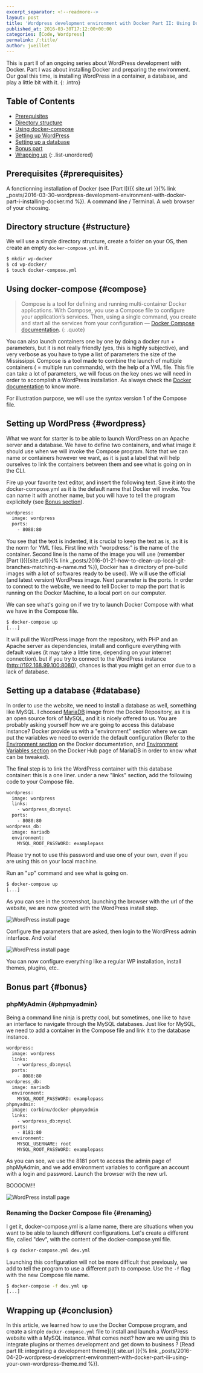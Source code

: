 ```yaml
---
excerpt_separator: <!--readmore-->
layout: post
title: 'Wordpress development environment with Docker Part II: Using Docker Compose to install WordPress'
published_at: 2016-03-30T17:12:00+00:00
categories: [Code, Wordpress]
permalink: /:title/
author: jveillet
---
```


This is part II of an ongoing series about WordPress development with Docker. Part I was about installing Docker and preparing the environment. Our goal this time, is installing WordPress in a container, a database, and play a little bit with it.
{: .intro}

<!--readmore-->

## Table of Contents

+ [Prerequisites](#prerequisites)
+ [Directory structure](#structure)
+ [Using docker-compose](#compose)
+ [Setting up WordPress](#wordpress)
+ [Setting up a database](#database)
+ [Bonus part](#bonus)
+ [Wrapping up](#conclusion)
{: .list-unordered}

## Prerequisites {#prerequisites}

A fonctionning installation of Docker (see [Part I]({{ site.url }}{% link _posts/2016-03-30-wordpress-development-environment-with-docker-part-i-installing-docker.md %}).
A command line / Terminal.
A web browser of your choosing.

## Directory structure {#structure}

We will use a simple directory structure, create a folder on your OS, then create an empty `docker-compose.yml` in it.

```bash
$ mkdir wp-docker
$ cd wp-docker/
$ touch docker-compose.yml
```

## Using docker-compose {#compose}

>Compose is a tool for defining and running multi-container Docker applications. With Compose, you use a Compose file to configure your application’s services. Then, using a single command, you create and start all the services from your configuration — [Docker Compose documentation](https://docs.docker.com/compose/overview/).
{: .quote}

You can also launch containers one by one by doing a docker run + parameters, but it is not really friendly (yes, this is highly subjective), and very verbose as you have to type a list of parameters the size of the Mississippi. Compose is a tool made to combine the launch of multiple containers ( = multiple run commands), with the help of a YML file. This file can take a lot of parameters, we will focus on the key ones we will need in order to accomplish a WordPress installation. As always check the [Docker documentation](https://docs.docker.com/compose/compose-file/) to know more.

For illustration purpose, we will use the syntax version 1 of the Compose file.

## Setting up WordPress {#wordpress}

What we want for starter is to be able to launch WordPress on an Apache server and a database. We have to define two containers, and what image it should use when we will invoke the Compose program. Note that we can name or containers however we want, as it is just a label that will help ourselves to link the containers between them and see what is going on in the CLI.

Fire up your favorite text editor, and insert the following text. Save it into the docker-compose.yml as it is the default name that Docker will invoke.
You can name it with another name, but you will have to tell the program explicitely (see [Bonus section](#bonus)).

```bash
wordpress:
  image: wordpress
  ports:
    - 8080:80
```

You see that the text is indented, it is crucial to keep the text as is, as it is the norm for YML files. First line with "worpdress:" is the name of the container. Second line is the name of the image you will use (remember [Part I]({{site.url}}{% link _posts/2016-01-21-how-to-clean-up-local-git-branches-matching-a-name.md %}), Docker has a directory of pre-build images with a lot of softwares ready to be used). We will use the official (and latest version) WordPress image. Next parameter is the ports. In order to connect to the website, we need to tell Docker to map the port that is running on the Docker Machine, to a local port on our computer.

We can see what's going on if we try to launch Docker Compose with what we have in the Compose file.
```bash
$ docker-compose up
[...]
```

It will pull the WordPress image from the repository, with PHP and an Apache server as dependencies, install and configure everything with default values (it may take a little time, depending on your internet connection). but if you try to connect to the WordPress instance (http://192.168.99.100:8080), chances is that you might get an error due to a lack of database.

## Setting up a database {#database}

In order to use the website, we need to install a database as well, something like MySQL. I choosed [MariaDB](https://mariadb.org) image from the Docker Repository, as it is an open source fork of MySQL, and it is nicely offered to us. You are probably asking yourself how we are going to access this database instance? Docker provide us with a "environment" section where we can put the variables we need to override the default configuration (Refer to the [Environment section](https://docs.docker.com/compose/compose-file/#environment) on the Docker documentation, and [Environment Variables section](https://hub.docker.com/_/mariadb/) on the Docker Hub page of MariaDB in order to know what can be tweaked).

The final step is to link the WordPress container with this database container: this is a one liner. under a new "links" section, add the following code to your Compose file.

```bash
wordpress:
  image: wordpress
  links:
    - wordpress_db:mysql
  ports:
    - 8080:80
wordpress_db:
  image: mariadb
  environment:
    MYSQL_ROOT_PASSWORD: examplepass
```

<div class="alert alert--danger">Please try not to use this password and use one of your own, even if you are using this on your local machine.</div>

Run an "up" command and see what is going on.
```bash
$ docker-compose up
[...]
```

As you can see in the screenshot, launching the browser with the url of the website, we are now greeted with the WordPress install step.

<img src="{{ site.cdn }}/wp_docker_capture_1.png" alt="WordPress install page"
     srcset="{{ site.cdn }}/large/wp_docker_capture_1.png 1024w, {{ site.cdn }}/wp_docker_capture_1.png 300w, {{ site.cdn }}/small/wp_docker_capture_1.png 768w"
     sizes="(max-width: 709px) 85vw, (max-width: 909px) 67vw, (max-width: 1362px) 62vw, 840px">

Configure the parameters that are asked, then login to the WordPress admin interface. And voila!

<img src="{{ site.cdn }}/wp_docker_capture_3.png" alt="WordPress install page"
     srcset="{{ site.cdn }}/large/wp_docker_capture_3.png 1024w, {{ site.cdn }}/wp_docker_capture_3.png 300w, {{ site.cdn }}/small/wp_docker_capture_3.png 768w"
     sizes="(max-width: 709px) 85vw, (max-width: 909px) 67vw, (max-width: 1362px) 62vw, 840px">

You can now configure everything like a regular WP installation, install themes, plugins, etc..

## Bonus part {#bonus}

### phpMyAdmin {#phpmyadmin}

Being a command line ninja is pretty cool, but sometimes, one like to have an interface to navigate through the MySQL databases. Just like for MySQL, we need to add a container in the Compose file and link it to the database instance.

```bash
wordpress:
  image: wordpress
  links:
    - wordpress_db:mysql
  ports:
    - 8080:80
wordpress_db:
  image: mariadb
  environment:
    MYSQL_ROOT_PASSWORD: examplepass
phpmyadmin:
  image: corbinu/docker-phpmyadmin
  links:
    - wordpress_db:mysql
  ports:
    - 8181:80
  environment:
    MYSQL_USERNAME: root
    MYSQL_ROOT_PASSWORD: examplepass
```

As you can see, we use the 8181 port to access the admin page of phpMyAdmin, and we add environment variables to configure an account with a login and password. Launch the browser with the new url.

BOOOOM!!!

<img src="{{ site.cdn }}/wp_docker_capture_4.png" alt="WordPress install page"
     srcset="{{ site.cdn }}/large/wp_docker_capture_4.png 1024w, {{ site.cdn }}/wp_docker_capture_4.png 300w, {{ site.cdn }}/small/wp_docker_capture_4.png 768w"
     sizes="(max-width: 709px) 85vw, (max-width: 909px) 67vw, (max-width: 1362px) 62vw, 840px">

### Renaming the Docker Compose file {#renaming}

I get it, docker-compose.yml is a lame name, there are situations when you want to be able to launch different configurations. Let's create a different file, called "dev", with the content of the docker-compose.yml file.

```bash
$ cp docker-compose.yml dev.yml
```

Launching this configuration will not be more difficult that previously, we add to tell the program to use a different path to compose. Use the `-f` flag with the new Compose file name.

```bash
$ docker-compose -f dev.yml up
[...]
```

## Wrapping up {#conclusion}

In this article, we learned how to use the Docker Compose program, and create a simple `docker-compose.yml` file to install and launch a WordPress website with a MySQL instance.
What comes next? how are we using this to integrate plugins or themes
development and get down to business ? [Read part III: integrating a development theme]({{ site.url }}{% link _posts/2016-04-20-wordpress-development-environment-with-docker-part-iii-using-your-own-wordpress-theme.md %}).
